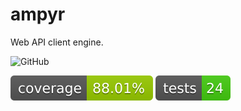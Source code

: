 # ampyr

Web API client engine.

![GitHub](https://img.shields.io/github/license/WilkinsonK/ampyr)


![Alt text](project/assets/pytest-coverage.svg)
![Alt text](project/assets/pytest-results.svg)
